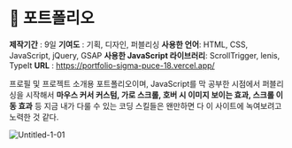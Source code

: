 # 🚐 포트폴리오

**제작기간** : 9일
**기여도** : 기획, 디자인, 퍼블리싱
**사용한 언어**: HTML, CSS, JavaScript, jQuery, GSAP
**사용한 JavaScript 라이브러리**: ScrollTrigger, lenis, TypeIt
**URL** : https://portfolio-sigma-puce-18.vercel.app/

프로필 및 프로젝트 소개용 포트폴리오이며, JavaScript를 막 공부한 시점에서 퍼블리싱을 시작해서 **마우스 커서 커스텀, 가로 스크롤, 호버 시 이미지 보이는 효과, 스크롤 이동 효과** 등 지금 내가 다룰 수 있는 코딩 스킬들은 왠만하면 다 이 사이트에 녹여보려고 노력한 것 같다.

![Untitled-1-01](https://github.com/user-attachments/assets/36ac5bd1-debc-42c2-80cc-39a8ea0ffac0)
